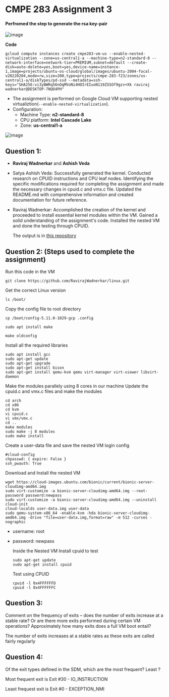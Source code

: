 # CMPE 283 Assignment 3

#### **Perfromed the step to generate the rsa key-pair**

![image](https://github.com/RavirajWadnerkar/virtualization-assignment/assets/47893967/293eebc0-bd97-48b9-a3d4-3f6d4a308f4c)

**Code**

```
gcloud compute instances create cmpe283-vm-us --enable-nested-virtualization --zone=us-central1-a --machine-type=n2-standard-8 --network-interface=network-tier=PREMIUM,subnet=default --create-disk=auto-delete=yes,boot=yes,device-name=instance-1,image=projects/ubuntu-os-cloud/global/images/ubuntu-2004-focal-v20220204,mode=rw,size=200,type=projects/cmpe-283-f23/zones/us-central1-a/diskTypes/pd-ssd --metadata=ssh-keys="SHA256:vi3yBWRq56nOqMVoNi4HOIrEIuoN119ZSSOf9gzv+Xk raviraj wadnerkar@DESKTOP-7NQO4PH"
```

- The assignment is performed on Google Cloud VM supporting nested virtualiztion(`--enable-nested-virtualization`).
- Configuration:
  - Machine Type: **n2-standard-8**
  - CPU platform: **Intel Cascade Lake**
  - Zone: **us-central1-a**

![image](https://github.com/RavirajWadnerkar/virtualization-assignment/assets/47893967/64463f06-3794-4d42-8dd0-4571f423af46)

## Question 1:

- **Raviraj Wadnerkar** and **Ashish Veda**

- Satya Ashish Veda: Successfully generated the kernel. Conducted research on CPUID instructions and CPU leaf nodes. Identifying the specific modifications required for completing the assignment and made the necessary changes in cpuid.c and vmx.c file. Updated the README.md with comprehensive information and created documentation for future reference.

- Raviraj Wadnerkar: Accomplished the creation of the kernel and proceeded to install essential kernel modules within the VM. Gained a solid understanding of the assignment's code. Installed the nested VM and done the testing through CPUID.

  The output is in [this repository](https://github.com/RavirajWadnerkar/linux)
  <br />

## Question 2: (Steps used to complete the assignment)

Run this code in the VM

```
git clone https://github.com/RavirajWadnerkar/linux.git
```

Get the correct Linux version

```
ls /boot/
```

Copy the config file to root directory

```
cp /boot/config-5.11.0-1029-gcp .config
```

```
sudo apt install make
```

```
make oldconfig
```

Install all the required libraries

```
sudo apt install gcc
sudo apt-get update
sudo apt-get upgrade
sudo apt-get install bison
sudo apt-get install qemu-kvm qemu virt-manager virt-viewer libvirt-daemon
```

Make the modules parallely using 8 cores in our machine
Update the cpuid.c and vmx.c files and make the modules

```
cd arch
cd x86
cd kvm
vi cpuid.c
vi vmx/vmx.c
cd ..
make modules
sudo make -j 8 modules
sudo make install
```

Create a user-data file and save the nested VM login config

```
#cloud-config
chpasswd: { expire: False }
ssh_pwauth: True
```

Download and Install the nested VM

```
wget https://cloud-images.ubuntu.com/bionic/current/bionic-server-cloudimg-amd64.img
sudo virt-customize -a bionic-server-cloudimg-amd64.img --root-password password:newpass
sudo virt-customize -a bionic-server-cloudimg-amd64.img --uninstall cloud-init
cloud-localds user-data.img user-data
sudo qemu-system-x86_64 -enable-kvm -hda bionic-server-cloudimg-amd64.img -drive "file=user-data.img,format=raw" -m 512 -curses -nographic
```

- username: root
- password: newpass

  Inside the Nested VM Install cpuid to test

  ```
  sudo apt-get update
  sudo apt-get install cpuid
  ```

  Test using CPUID

  ```
  cpuid -l 0x4FFFFFFD
  cpuid -l 0x4FFFFFFC
  ```

## Question 3:

Comment on the frequency of exits – does the number of exits increase at a stable rate? Or are there
more exits performed during certain VM operations? Approximately how many exits does a full VM
boot entail?

The number of exits increases at a stable rates as these exits are called fairly regularly

## Question 4:

Of the exit types defined in the SDM, which are the most frequent? Least ?

Most frequent exit is
Exit #30 - IO_INSTRUCTION

Least frequest exit is
Exit #0 - EXCEPTION_NMI

